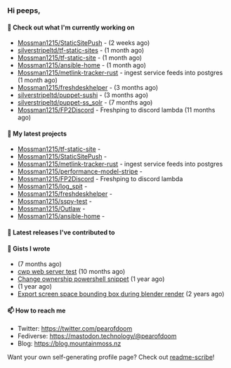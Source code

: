 ### Hi peeps,

#### 👷 Check out what I'm currently working on

- [Mossman1215/StaticSitePush](https://github.com/Mossman1215/StaticSitePush) -  (2 weeks ago)
- [silverstripeltd/tf-static-sites](https://github.com/silverstripeltd/tf-static-sites) -  (1 month ago)
- [Mossman1215/tf-static-site](https://github.com/Mossman1215/tf-static-site) -  (1 month ago)
- [Mossman1215/ansible-home](https://github.com/Mossman1215/ansible-home) -  (1 month ago)
- [Mossman1215/metlink-tracker-rust](https://github.com/Mossman1215/metlink-tracker-rust) - ingest service feeds into postgres (1 month ago)
- [Mossman1215/freshdeskhelper](https://github.com/Mossman1215/freshdeskhelper) -  (3 months ago)
- [silverstripeltd/puppet-sushi](https://github.com/silverstripeltd/puppet-sushi) -  (3 months ago)
- [silverstripeltd/puppet-ss_solr](https://github.com/silverstripeltd/puppet-ss_solr) -  (7 months ago)
- [Mossman1215/FP2Discord](https://github.com/Mossman1215/FP2Discord) - Freshping to discord lambda (11 months ago)

#### 🌱 My latest projects

- [Mossman1215/tf-static-site](https://github.com/Mossman1215/tf-static-site) - 
- [Mossman1215/StaticSitePush](https://github.com/Mossman1215/StaticSitePush) - 
- [Mossman1215/metlink-tracker-rust](https://github.com/Mossman1215/metlink-tracker-rust) - ingest service feeds into postgres
- [Mossman1215/performance-model-stripe](https://github.com/Mossman1215/performance-model-stripe) - 
- [Mossman1215/FP2Discord](https://github.com/Mossman1215/FP2Discord) - Freshping to discord lambda
- [Mossman1215/log_spit](https://github.com/Mossman1215/log_spit) - 
- [Mossman1215/freshdeskhelper](https://github.com/Mossman1215/freshdeskhelper) - 
- [Mossman1215/sspy-test](https://github.com/Mossman1215/sspy-test) - 
- [Mossman1215/Outlaw](https://github.com/Mossman1215/Outlaw) - 
- [Mossman1215/ansible-home](https://github.com/Mossman1215/ansible-home) - 

#### 🔭 Latest releases I've contributed to


#### 📓 Gists I wrote

- [](https://gist.github.com/dc3c25dd419a4bbe16502daf60de4931) (7 months ago)
- [cwp web server test](https://gist.github.com/7e3889b2abed3be38c80f83ba7d231eb) (10 months ago)
- [Change ownership powershell snippet](https://gist.github.com/61b61f25eb5da5cba82ab4829302e376) (1 year ago)
- [](https://gist.github.com/172e08c3d70d74c62c4a5f10aaeef290) (1 year ago)
- [Export screen space bounding box during blender render](https://gist.github.com/c0b4f010073ddf2023364be90766229c) (2 years ago)

#### 📫 How to reach me

- Twitter: https://twitter.com/pearofdoom
- Fediverse: https://mastodon.technology/@pearofdoom
- Blog: https://blog.mountainmoss.nz

Want your own self-generating profile page? Check out [readme-scribe](https://github.com/muesli/readme-scribe)!
